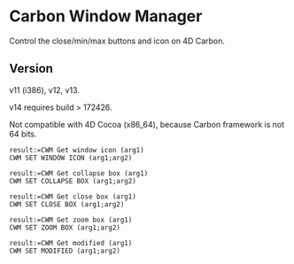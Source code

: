 Carbon Window Manager
=====================

Control the close/min/max buttons and icon on 4D Carbon.

Version
---
v11 (i386), v12, v13.

v14 requires build > 172426.

Not compatible with 4D Cocoa (x86_64), because Carbon framework is not 64 bits.

```
result:=CWM Get window icon (arg1)
CWM SET WINDOW ICON (arg1;arg2)

result:=CWM Get collapse box (arg1)
CWM SET COLLAPSE BOX (arg1;arg2)

result:=CWM Get close box (arg1)
CWM SET CLOSE BOX (arg1;arg2)

result:=CWM Get zoom box (arg1)
CWM SET ZOOM BOX (arg1;arg2)

result:=CWM Get modified (arg1)
CWM SET MODIFIED (arg1;arg2)
```
